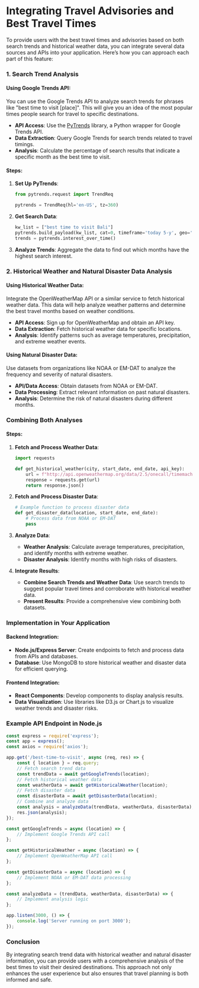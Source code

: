 # Integrating Travel Advisories and Best Travel Times

To provide users with the best travel times and advisories based on both search trends and historical weather data, you can integrate several data sources and APIs into your application. Here’s how you can approach each part of this feature:

### 1. Search Trend Analysis
#### Using Google Trends API:
You can use the Google Trends API to analyze search trends for phrases like "best time to visit [place]". This will give you an idea of the most popular times people search for travel to specific destinations.

- **API Access**: Use the [PyTrends](https://github.com/GeneralMills/pytrends) library, a Python wrapper for Google Trends API.
- **Data Extraction**: Query Google Trends for search trends related to travel timings.
- **Analysis**: Calculate the percentage of search results that indicate a specific month as the best time to visit.

#### Steps:
1. **Set Up PyTrends**:
   ```python
   from pytrends.request import TrendReq

   pytrends = TrendReq(hl='en-US', tz=360)
   ```

2. **Get Search Data**:
   ```python
   kw_list = ["best time to visit Bali"]
   pytrends.build_payload(kw_list, cat=0, timeframe='today 5-y', geo='', gprop='')
   trends = pytrends.interest_over_time()
   ```

3. **Analyze Trends**: Aggregate the data to find out which months have the highest search interest.

### 2. Historical Weather and Natural Disaster Data Analysis
#### Using Historical Weather Data:
Integrate the OpenWeatherMap API or a similar service to fetch historical weather data. This data will help analyze weather patterns and determine the best travel months based on weather conditions.

- **API Access**: Sign up for OpenWeatherMap and obtain an API key.
- **Data Extraction**: Fetch historical weather data for specific locations.
- **Analysis**: Identify patterns such as average temperatures, precipitation, and extreme weather events.

#### Using Natural Disaster Data:
Use datasets from organizations like NOAA or EM-DAT to analyze the frequency and severity of natural disasters.

- **API/Data Access**: Obtain datasets from NOAA or EM-DAT.
- **Data Processing**: Extract relevant information on past natural disasters.
- **Analysis**: Determine the risk of natural disasters during different months.

### Combining Both Analyses
#### Steps:
1. **Fetch and Process Weather Data**:
   ```python
   import requests

   def get_historical_weather(city, start_date, end_date, api_key):
       url = f"http://api.openweathermap.org/data/2.5/onecall/timemachine?lat={lat}&lon={lon}&dt={timestamp}&appid={api_key}"
       response = requests.get(url)
       return response.json()
   ```

2. **Fetch and Process Disaster Data**:
   ```python
   # Example function to process disaster data
   def get_disaster_data(location, start_date, end_date):
       # Process data from NOAA or EM-DAT
       pass
   ```

3. **Analyze Data**:
   - **Weather Analysis**: Calculate average temperatures, precipitation, and identify months with extreme weather.
   - **Disaster Analysis**: Identify months with high risks of disasters.

4. **Integrate Results**:
   - **Combine Search Trends and Weather Data**: Use search trends to suggest popular travel times and corroborate with historical weather data.
   - **Present Results**: Provide a comprehensive view combining both datasets.

### Implementation in Your Application
#### Backend Integration:
- **Node.js/Express Server**: Create endpoints to fetch and process data from APIs and databases.
- **Database**: Use MongoDB to store historical weather and disaster data for efficient querying.

#### Frontend Integration:
- **React Components**: Develop components to display analysis results.
- **Data Visualization**: Use libraries like D3.js or Chart.js to visualize weather trends and disaster risks.

### Example API Endpoint in Node.js
```javascript
const express = require('express');
const app = express();
const axios = require('axios');

app.get('/best-time-to-visit', async (req, res) => {
    const { location } = req.query;
    // Fetch search trend data
    const trendData = await getGoogleTrends(location);
    // Fetch historical weather data
    const weatherData = await getHistoricalWeather(location);
    // Fetch disaster data
    const disasterData = await getDisasterData(location);
    // Combine and analyze data
    const analysis = analyzeData(trendData, weatherData, disasterData);
    res.json(analysis);
});

const getGoogleTrends = async (location) => {
    // Implement Google Trends API call
};

const getHistoricalWeather = async (location) => {
    // Implement OpenWeatherMap API call
};

const getDisasterData = async (location) => {
    // Implement NOAA or EM-DAT data processing
};

const analyzeData = (trendData, weatherData, disasterData) => {
    // Implement analysis logic
};

app.listen(3000, () => {
    console.log('Server running on port 3000');
});
```

### Conclusion
By integrating search trend data with historical weather and natural disaster information, you can provide users with a comprehensive analysis of the best times to visit their desired destinations. This approach not only enhances the user experience but also ensures that travel planning is both informed and safe.

